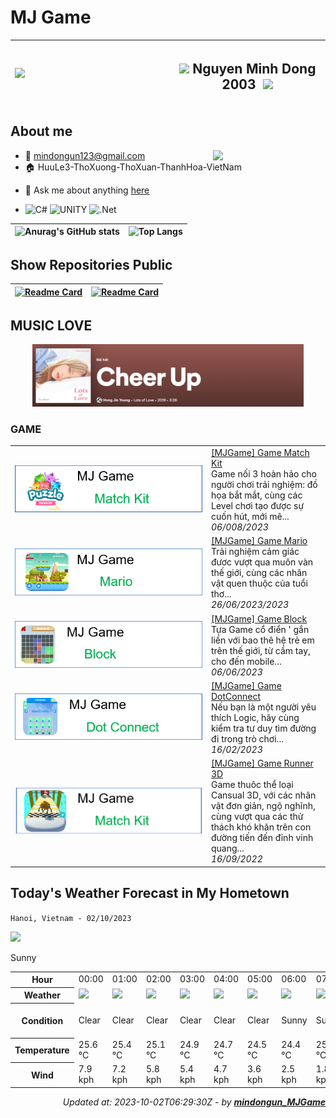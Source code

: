 # MJ Game

|<img align='left' src="https://github.com/mindongun123/MJGame/blob/main/MJGame.gif" width="240">| <h2>  <img src="https://media.giphy.com/media/VgCDAzcKvsR6OM0uWg/giphy.gif" width="50"> Nguyen Minh Dong 2003 <image>  <img src="https://media.giphy.com/media/mGcNjsfWAjY5AEZNw6/giphy.gif" width="50"> </h2>|
| --- | --- |
    

## **About me**
<img align='right' src="https://media.giphy.com/media/M9gbBd9nbDrOTu1Mqx/giphy.gif" width="180">

- 📧 mindongun123@gmail.com
- 🏠 HuuLe3-ThoXuong-ThoXuan-ThanhHoa-VietNam

<!-- - 💼 FrontEnd Engineer at [Razorpay](http://razorpay.com/) -->
<!-- - 📈 Built github-readme-stats, verlyjs and more, **50m+** hits • **50K** stars on GitHub -->
<!-- - ❤️ I love writing TypeScript, and building fun experiments on type-level -->
- 💬 Ask me about anything [here](https://facebook.com//md.6823)
  
- ![C#](https://img.shields.io/badge/c%23-%23239120.svg?style=for-the-badge&logo=c-sharp&logoColor=white)
![UNITY](https://img.shields.io/badge/Unity-%2320232a.svg?style=for-the-badge&logo=unity&logoColor=white) 
![.Net](https://img.shields.io/badge/.NET-5C2D91?style=for-the-badge&logo=.net&logoColor=white)



<!-- 
| <a href="https://github.com/mindongun123"><img align="center" src="https://github-readme-stats.vercel.app/api?username=mindongun123&show_icons=true&include_all_commits=true&theme=buefy&hide_border=true" alt="Anurag's github stats" /></a> | <a href="https://github.com/mindongun123"><img align="center" src="https://github-readme-stats.vercel.app/api/top-langs/?username=mindongun123&layout=compact&theme=buefy&hide_border=true" /></a> |
| ------------- | ------------- | -->




|![Anurag's GitHub stats](https://github-readme-stats.vercel.app/api?username=mindongun123&show_icons=true&theme=white)| ![Top Langs](https://github-readme-stats.vercel.app/api/top-langs/?username=mindongun123&layout=compact)|
| ------------- | ------------- |






## Show Repositories Public


|[![Readme Card](https://github-readme-stats.vercel.app/api/pin/?username=mindongun123&repo=mindongun123&show_owner=true)](https://github.com/mindongun123/mindongun123)|[![Readme Card](https://github-readme-stats.vercel.app/api/pin/?username=mindongun123&repo=MJGame_APK&show_owner=true)](https://github.com/mindongun123/MJGame_APK)|
| ------------- | ------------- |


## MUSIC LOVE


<!-- Nothing weird to see here -->
<div  align="center">
  <a href="https://open.spotify.com/track/0NOOpNzTcrgMiKigtt9hXa">
    <img src= "https://github.com/mindongun123/mindongun123/blob/main/CheerUp.png" right ="400" height = "100">
<!--     <img src="https://raw.githubusercontent.com/andyruwruw/andyruwruw/master/example/now-playing.svg" > -->
  </a>
</div>

### GAME

<table>
        <tr>
            <td width="300px">
                <a href="https://github.com/mindongun123/MJGame_APK/releases/tag/MatchKit">
                    <img src="https://github.com/mindongun123/mindongun123/blob/main/MatchKit.png" alt="thumbnail">
                </a>
            </td>
            <td>
                <a href="https://github.com/mindongun123/MJGame_APK/releases/tag/MatchKit">[MJGame] Game Match Kit</a>
                <div>Game nối 3 hoàn hảo cho người chơi trải nghiệm: đồ họa bắt mắt, cùng các Level chơi tạo được sự cuốn hút, mới mẽ...</div>
                <div><i>06/008/2023</i></div>
            </td>
        </tr>
        <tr>
            <td width="300px">
                <a href="https://github.com/mindongun123/MJGame_APK/releases/tag/MJGame_Mario">
                    <img src="https://github.com/mindongun123/mindongun123/blob/main/GMario.png"" alt="thumbnail">
                </a>
            </td>
            <td>
                <a href="https://github.com/mindongun123/MJGame_APK/releases/tag/MJGame_Mario">[MJGame] Game Mario</a>
                <div>Trải nghiệm cảm giác đươc vượt qua muôn vàn thế giới, cùng các nhân vật quen thuộc của tuổi thơ...</div>
                <div><i>26/06/2023/2023</i></div>
            </td>
        </tr>
        <tr>
            <td width="300px">
                <a href="https://github.com/mindongun123/MJGame_APK/releases/tag/MJGame_Block">
                    <img src="https://github.com/mindongun123/mindongun123/blob/main/GBlock.png" alt="thumbnail">
                </a>
            </td>
            <td>
                <a href="https://github.com/mindongun123/MJGame_APK/releases/tag/MJGame_Block">[MJGame] Game Block</a>
                <div>Tựa Game cổ điển &#39; gắn liền với bao thê hệ trẻ em trên thế giới, từ cầm tay, cho đến mobile...</div>
                <div><i>06/06/2023</i></div>
            </td>
        </tr>
        <tr>
            <td width="300px">
                <a href="https://github.com/mindongun123/MJGame_APK/releases/tag/MJGame-Connect">
                    <img src="https://github.com/mindongun123/mindongun123/blob/main/GConnect.png" alt="thumbnail">
                </a>
            </td>
            <td>
                <a href="https://github.com/mindongun123/MJGame_APK/releases/tag/MJGame-Connect">[MJGame] Game DotConnect</a>
                <div>Nếu bạn là một người yêu thích Logic, hãy cùng kiểm tra tư duy tìm đường đi trong trò chơi...</div>
                <div><i>16/02/2023</i></div>
            </td>
        </tr>
        <tr>
            <td width="300px">
                <a href="https://github.com/mindongun123/MJGame_APK/releases/tag/runner3D">
                    <img src="https://github.com/mindongun123/mindongun123/blob/main/Runner3D.png">
                </a>
            </td>
            <td>
                <a href="https://github.com/mindongun123/MJGame_APK/releases/tag/runner3D">[MJGame] Game Runner 3D</a>
                <div>Game thuôc thể loại Cansual 3D, với các nhân vật đơn giản, ngộ nghĩnh, cùng vượt qua các thử thách khó khăn trên con đường tiến đến đỉnh vinh quang...</div>
                <div><i>16/09/2022</i></div>
            </td>
        </tr>
</table>



<!-- Proudly created with GPRM ( https://gprm.itsvg.in ) -->


## Today's Weather Forecast in My Hometown



`Hanoi, Vietnam - 02/10/2023`

<img src="https://cdn.weatherapi.com/weather/64x64/day/113.png"/>

Sunny


<table>
    <tr>
        <th>Hour</th>
        <td>00:00</td><td>01:00</td><td>02:00</td><td>03:00</td><td>04:00</td><td>05:00</td><td>06:00</td><td>07:00</td><td>08:00</td><td>09:00</td><td>10:00</td><td>11:00</td><td>12:00</td><td>13:00</td><td>14:00</td><td>15:00</td><td>16:00</td><td>17:00</td><td>18:00</td><td>19:00</td><td>20:00</td><td>21:00</td><td>22:00</td><td>23:00</td>
    </tr>
    <tr>
        <th>Weather</th>
        <td><img src="https://cdn.weatherapi.com/weather/64x64/night/113.png"></img></td><td><img src="https://cdn.weatherapi.com/weather/64x64/night/113.png"></img></td><td><img src="https://cdn.weatherapi.com/weather/64x64/night/113.png"></img></td><td><img src="https://cdn.weatherapi.com/weather/64x64/night/113.png"></img></td><td><img src="https://cdn.weatherapi.com/weather/64x64/night/113.png"></img></td><td><img src="https://cdn.weatherapi.com/weather/64x64/night/113.png"></img></td><td><img src="https://cdn.weatherapi.com/weather/64x64/day/113.png"></img></td><td><img src="https://cdn.weatherapi.com/weather/64x64/day/113.png"></img></td><td><img src="https://cdn.weatherapi.com/weather/64x64/day/113.png"></img></td><td><img src="https://cdn.weatherapi.com/weather/64x64/day/113.png"></img></td><td><img src="https://cdn.weatherapi.com/weather/64x64/day/113.png"></img></td><td><img src="https://cdn.weatherapi.com/weather/64x64/day/113.png"></img></td><td><img src="https://cdn.weatherapi.com/weather/64x64/day/113.png"></img></td><td><img src="https://cdn.weatherapi.com/weather/64x64/day/116.png"></img></td><td><img src="https://cdn.weatherapi.com/weather/64x64/day/113.png"></img></td><td><img src="https://cdn.weatherapi.com/weather/64x64/day/113.png"></img></td><td><img src="https://cdn.weatherapi.com/weather/64x64/day/116.png"></img></td><td><img src="https://cdn.weatherapi.com/weather/64x64/day/176.png"></img></td><td><img src="https://cdn.weatherapi.com/weather/64x64/night/176.png"></img></td><td><img src="https://cdn.weatherapi.com/weather/64x64/night/113.png"></img></td><td><img src="https://cdn.weatherapi.com/weather/64x64/night/113.png"></img></td><td><img src="https://cdn.weatherapi.com/weather/64x64/night/113.png"></img></td><td><img src="https://cdn.weatherapi.com/weather/64x64/night/113.png"></img></td><td><img src="https://cdn.weatherapi.com/weather/64x64/night/113.png"></img></td>
    </tr>
    <tr>
        <th>Condition</th>
        <td width="200px">Clear</td><td width="200px">Clear</td><td width="200px">Clear</td><td width="200px">Clear</td><td width="200px">Clear</td><td width="200px">Clear</td><td width="200px">Sunny</td><td width="200px">Sunny</td><td width="200px">Sunny</td><td width="200px">Sunny</td><td width="200px">Sunny</td><td width="200px">Sunny</td><td width="200px">Sunny</td><td width="200px">Partly cloudy</td><td width="200px">Sunny</td><td width="200px">Sunny</td><td width="200px">Partly cloudy</td><td width="200px">Patchy rain possible</td><td width="200px">Patchy rain possible</td><td width="200px">Clear</td><td width="200px">Clear</td><td width="200px">Clear</td><td width="200px">Clear</td><td width="200px">Clear</td>
    </tr>
    <tr>
        <th>Temperature</th>
        <td>25.6 °C</td><td>25.4 °C</td><td>25.1 °C</td><td>24.9 °C</td><td>24.7 °C</td><td>24.5 °C</td><td>24.4 °C</td><td>25.6 °C</td><td>27.3 °C</td><td>29 °C</td><td>30.5 °C</td><td>31.7 °C</td><td>32.4 °C</td><td>33 °C</td><td>33.3 °C</td><td>33.4 °C</td><td>32.7 °C</td><td>30.7 °C</td><td>28.6 °C</td><td>27.7 °C</td><td>27 °C</td><td>26.5 °C</td><td>26.1 °C</td><td>25.8 °C</td>
    </tr>
    <tr>
        <th>Wind</th>
        <td>7.9 kph</td><td>7.2 kph</td><td>5.8 kph</td><td>5.4 kph</td><td>4.7 kph</td><td>3.6 kph</td><td>2.5 kph</td><td>1.8 kph</td><td>2.2 kph</td><td>1.8 kph</td><td>1.8 kph</td><td>4.3 kph</td><td>5.8 kph</td><td>3.6 kph</td><td>7.6 kph</td><td>9 kph</td><td>10.8 kph</td><td>13 kph</td><td>15.1 kph</td><td>14.8 kph</td><td>13 kph</td><td>10.8 kph</td><td>9.7 kph</td><td>8.6 kph</td>
    </tr>
</table>


<div align="right">

*Updated at: 2023-10-02T06:29:30Z - by **[mindongun_MJGame](https://github.com/mindongun123/mindongun123)***

</div>



